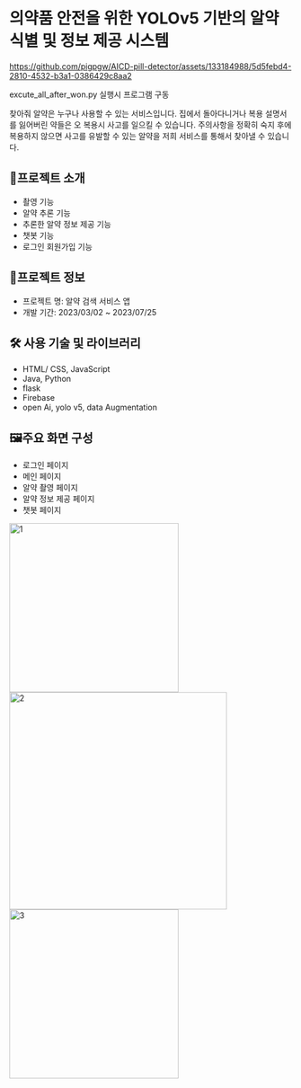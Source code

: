 # 의약품 안전을 위한 YOLOv5 기반의 알약 식별 및 정보 제공 시스템



https://github.com/pigpgw/AICD-pill-detector/assets/133184988/5d5febd4-2810-4532-b3a1-0386429c8aa2

excute_all_after_won.py 실행시 프로그램 구동

찾아줘 알약은 누구나 사용할 수 있는 서비스입니다. 집에서 돌아다니거나 복용 설명서를 잃어버린 약들은 오 복용시 사고를 일으킬 수 있습니다. 주의사항을 정확히 숙지 후에 복용하지 않으면 사고를 유발할 수 있는 알약을 저희 서비스를 통해서 찾아낼 수 있습니다.

## **🎁프로젝트 소개**
- 촬영 기능
- 알약 추론 기능
- 추론한 알약 정보 제공 기능
- 챗봇 기능
- 로그인 회원가입 기능

## **🔌프로젝트 정보**

- 프로젝트 명: 알약 검색 서비스 앱
- 개발 기간:  2023/03/02 ~ 2023/07/25

## 🛠️ 사용 기술 및 라이브러리

- HTML/ CSS, JavaScript
- Java, Python
- flask
- Firebase
- open Ai, yolo v5, data Augmentation

## **🖼주요 화면 구성**

- 로그인 페이지
- 메인 페이지
- 알약 촬영 페이지
- 알약 정보 제공 페이지
- 챗봇 페이지
<img width="301" alt="1" src="https://github.com/pigpgw/AICD-pill-detector/assets/133184988/9a59973a-cf8a-43be-bb4e-0b252a47afbb">
<img width="387" alt="2" src="https://github.com/pigpgw/AICD-pill-detector/assets/133184988/062e77c0-bcb9-42d4-8023-aabdf4e9db9a">
<img width="301" alt="3" src="https://github.com/pigpgw/AICD-pill-detector/assets/133184988/7837c0c0-c6ac-434d-96bd-3b7d4a6648dc">
